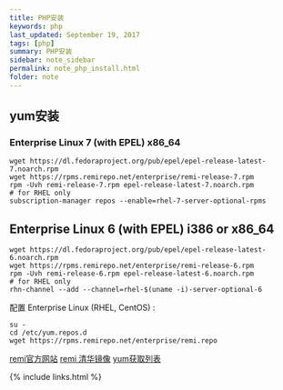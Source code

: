 ```yaml
---
title: PHP安装
keywords: php 
last_updated: September 19, 2017
tags: [php]
summary: PHP安装
sidebar: note_sidebar
permalink: note_php_install.html
folder: note 
---
```


## yum安装

### Enterprise Linux 7 (with EPEL) x86_64
```
wget https://dl.fedoraproject.org/pub/epel/epel-release-latest-7.noarch.rpm
wget https://rpms.remirepo.net/enterprise/remi-release-7.rpm
rpm -Uvh remi-release-7.rpm epel-release-latest-7.noarch.rpm
# for RHEL only
subscription-manager repos --enable=rhel-7-server-optional-rpms
```


## Enterprise Linux 6 (with EPEL) i386 or x86_64
```
wget https://dl.fedoraproject.org/pub/epel/epel-release-latest-6.noarch.rpm
wget https://rpms.remirepo.net/enterprise/remi-release-6.rpm
rpm -Uvh remi-release-6.rpm epel-release-latest-6.noarch.rpm
# for RHEL only
rhn-channel --add --channel=rhel-$(uname -i)-server-optional-6
```

配置
Enterprise Linux (RHEL, CentOS) :
```
su -
cd /etc/yum.repos.d
wget https://rpms.remirepo.net/enterprise/remi.repo
```



[remi官方网站](http://rpms.famillecollet.com/)
[remi 清华镜像](https://mirrors.tuna.tsinghua.edu.cn/remi/)
[yum获取列表](https://blog.remirepo.net/pages/Config-en)


{% include links.html %}
